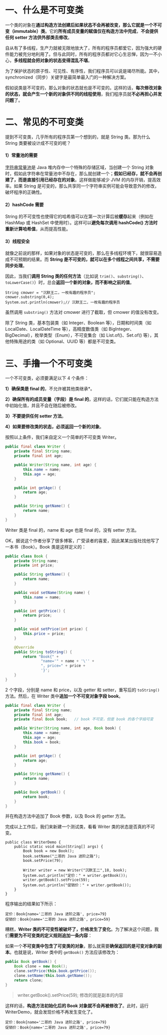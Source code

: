 # 一、什么是不可变类

一个类的对象在**通过构造方法创建后如果状态不会再被改变，那么它就是一个不可变（immutable）类**。它的**所有成员变量的赋值仅在构造方法中完成**，**不会提供任何 setter 方法供外部类去修改**。

自从有了多线程，生产力就被无限地放大了，所有的程序员都爱它，因为强大的硬件能力被充分地利用了。但与此同时，所有的程序员都对它心生忌惮，因为一不小心，**多线程就会把对象的状态变得混乱不堪**。

为了保护状态的原子性、可见性、有序性，我们程序员可以说是竭尽所能。其中，synchronized（同步）关键字是最简单最入门的一种解决方案。

假如说类是不可变的，那么对象的状态就也是不可变的。这样的话，**每次修改对象的状态，就会产生一个新的对象供不同的线程使用**，我们程序员就**不必再担心并发问题**了。

# 二、常见的不可变类

提到不可变类，几乎所有的程序员第一个想到的，就是 String 类。那为什么 String 类要被设计成不可变的呢？

#### 1）常量池的需要

[字符串常量池](https://javabetter.cn/string/constant-pool.html)是 Java 堆内存中一个特殊的存储区域，当创建一个 String 对象时，假如此字符串在常量池中不存在，那么就创建一个；**假如已经存，就不会再创建了，而是直接引用已经存在的对象**。这样做能够减少 JVM 的内存开销，提高效率。如果 String 是可变的，那么共享同一个字符串实例可能会导致意外的修改，破坏程序的正确性。

#### 2）hashCode 需要

String 的不可变性也使得它的哈希值可以在第一次计算后被**缓存**起来（例如在 HashMap 或 HashSet 中使用时）。这样可以**避免每次调用 hashCode() 方法时重新计算哈希值**，从而提高性能。

#### 3）线程安全

就像之前说的那样，如果对象的状态是可变的，那么在多线程环境下，就很容易造成不可预期的结果。而 **String 是不可变的，就可以在多个线程之间共享，不需要同步处理**。

因此，当我们**调用 String 类的任何方法**（比如说 `trim()`、`substring()`、`toLowerCase()`）时，总会**返回一个新的对象，而不影响之前的值**。

```
String cmower = "沉默王二，一枚有趣的程序员";
cmower.substring(0,4);
System.out.println(cmower);// 沉默王二，一枚有趣的程序员
```

虽然调用 `substring()` 方法对 cmower 进行了截取，但 cmower 的值没有改变。

除了 String 类，基本包装类（如 Integer、Boolean 等），日期和时间类（如 LocalDate、LocalDateTime 等），高精度数值类（如 BigInteger、BigDecimal），枚举类型（Enum），不可变集合（如 List.of()、Set.of() 等），其他特殊用途的类（如 Optional、UUID 等）都是不可变类。

# 三、手撸一个不可变类

一个不可变类，必须要满足以下 4 个条件：

**1）确保类是 final 的**，不允许被其他类继承*。

**2）确保所有的成员变量（字段）是 final 的**，这样的话，它们就只能在构造方法中初始化值，并且不会在随后被修改。

**3）不要提供任何 setter 方法**。

**4）如果要修改类的状态，必须返回一个新的对象**。

按照以上条件，我们来自定义一个简单的不可变类 Writer。

```java
public final class Writer {
    private final String name;
    private final int age;

    public Writer(String name, int age) {
        this.name = name;
        this.age = age;
    }

    public int getAge() {
        return age;
    }

    public String getName() {
        return name;
    }
}
```

Writer 类是 final 的，name 和 age 也是 final 的，没有 setter 方法。

OK，据说这个作者分享了很多博客，广受读者的喜爱，因此某某出版社找他写了一本书（Book）。Book 类是这样定义的：

```java
public class Book {
    private String name;
    private int price;

    public String getName() {
        return name;
    }

    public void setName(String name) {
        this.name = name;
    }

    public int getPrice() {
        return price;
    }

    public void setPrice(int price) {
        this.price = price;
    }

    @Override
    public String toString() {
        return "Book{" +
                "name='" + name + '\'' +
                ", price=" + price +
                '}';
    }
}
```

2 个字段，分别是 name 和 price，以及 getter 和 setter，重写后的 `toString()` 方法。然后，在 Writer 类中**追加一个不可变对象字段 book**。

```java
public final class Writer {
    private final String name;
    private final int age;
    private final Book book;   // book 不可变，但是 book 的各个字段可变

    public Writer(String name, int age, Book book) {
        this.name = name;
        this.age = age;
        this.book = book;
    }

    public int getAge() {
        return age;
    }

    public String getName() {
        return name;
    }

    public Book getBook() {
        return book;
    }
}
```

并在构造方法中追加了 Book 参数，以及 Book 的 getter 方法。

完成以上工作后，我们来新建一个测试类，看看 Writer 类的状态是否真的不可变。



```
public class WriterDemo {
    public static void main(String[] args) {
        Book book = new Book();
        book.setName("二哥的 Java 进阶之路");
        book.setPrice(79);

        Writer writer = new Writer("沉默王二",18, book);
        System.out.println("定价：" + writer.getBook());
        writer.getBook().setPrice(59);
        System.out.println("促销价：" + writer.getBook());
    }
}
```

程序输出的结果如下所示：

```
定价：Book{name='二哥的 Java 进阶之路', price=79}
促销价：Book{name='二哥的 Java 进阶之路', price=59}
```

糟糕，**Writer 类的不可变性被破坏了，价格发生了变化**。为了解决这个问题，我们**需要为不可变类的定义规则追加一条内容**：

如果一个**不可变类中包含了可变类的对象**，那么就需要**确保返回的是可变对象的副本**。也就是说，Writer 类中的 `getBook()` 方法应该修改为：

```java
public Book getBook() {
    Book clone = new Book();
    clone.setPrice(this.book.getPrice());
    clone.setName(this.book.getName());
    return clone;
}
```

>  writer.getBook().setPrice(59); 修改的就是副本的内容

这样的话，**构造方法初始化后的 Book 对象就不会再被修改了**。此时，运行 WriterDemo，就会发现价格不再发生变化了。

```
定价：Book{name='二哥的 Java 进阶之路', price=79}
促销价：Book{name='二哥的 Java 进阶之路', price=79}
```